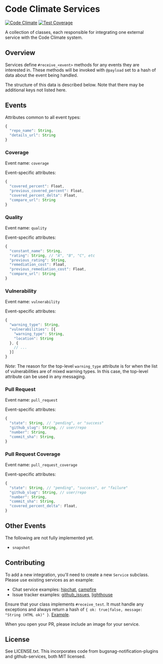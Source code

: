 # Code Climate Services

[![Code Climate](https://codeclimate.com/github/codeclimate/codeclimate-services/badges/gpa.svg)](https://codeclimate.com/github/codeclimate/codeclimate-services)
[![Test Coverage](https://codeclimate.com/github/codeclimate/codeclimate-services/badges/coverage.svg)](https://codeclimate.com/github/codeclimate/codeclimate-services)

A collection of classes, each responsible for integrating one external service
with the Code Climate system.

## Overview

Services define `#receive_<event>` methods for any events they are interested
in. These methods will be invoked with `@payload` set to a hash of data about
the event being handled.

The structure of this data is described below. Note that there may be additional
keys not listed here.

## Events

Attributes common to all event types:

```javascript
{
  "repo_name": String,
  "details_url": String
}
```

### Coverage

Event name: `coverage`

Event-specific attributes:

```javascript
{
  "covered_percent": Float,
  "previous_covered_percent": Float,
  "covered_percent_delta": Float,
  "compare_url": String
}
```

### Quality

Event name: `quality`

Event-specific attributes:

```javascript
{
  "constant_name": String,
  "rating": String, // "A", "B", "C", etc
  "previous_rating": String,
  "remediation_cost": Float,
  "previous_remediation_cost": Float,
  "compare_url": String
}
```

### Vulnerability

Event name: `vulnerability`

Event-specific attributes:

```javascript
{
  "warning_type": String,
  "vulnerabilities": [{
    "warning_type": String,
    "location": String
  }, {
    // ...
  }]
}
```

*Note*: The reason for the top-level `warning_type` attribute is for when the
list of vulnerabilities are of mixed warning types. In this case, the top-level
attribute can be used in any messaging.

### Pull Request

Event name: `pull_request`

Event-specific attributes:

```javascript
{
  "state": String, // "pending", or "success"
  "github_slug": String, // user/repo
  "number": String,
  "commit_sha": String,
}
```

### Pull Request Coverage

Event name: `pull_request_coverage`

Event-specific attributes:

```javascript
{
  "state": String, // "pending", "success", or "failure"
  "github_slug": String, // user/repo
  "number": String,
  "commit_sha": String,
  "covered_percent_delta": Float,
}
```

## Other Events

The following are not fully implemented yet.

* `snapshot`

## Contributing

To add a new integration, you'll need to create a new `Service` subclass. Please
use existing services as an example:

- Chat service examples: [hipchat](lib/cc/services/hipchat.rb), [campfire](lib/cc/services/campfire.rb)
- Issue tracker examples: [github_issues](lib/cc/services/github_issues.rb), [lighthouse](lib/cc/services/lighthouse.rb)

Ensure that your class implements `#receive_test`. It must handle any exceptions
and always return a hash of `{ ok: true|false, message: "String (HTML ok)" }`.
[Example](lib/cc/services/jira.rb#L31).

When you open your PR, please include an image for your service.

## License

See LICENSE.txt. This incorporates code from bugsnag-notification-plugins and
github-services, both MIT licensed.  
